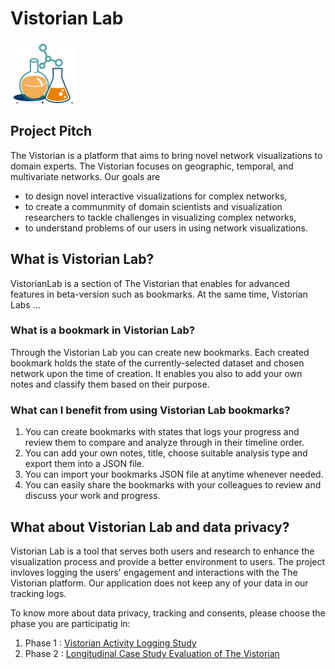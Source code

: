 # Vistorian Lab

![image](assets/Images/VistorianLabLogo.png)

## Project Pitch

The Vistorian is a platform that aims to bring novel network visualizations to domain experts. The Vistorian focuses on geographic, temporal, and multivariate networks. Our goals are
* to design novel interactive visualizations for complex networks, 
* to create a communmity of domain scientists and visualization researchers to tackle challenges in visualizing complex networks,
* to understand problems of our users in using network visualizations. 


## What is Vistorian Lab?

VistorianLab is a section of The Vistorian that enables for advanced features in beta-version such as bookmarks. At the same time, Vistorian Labs 
...

### What is a bookmark in Vistorian Lab?
Through the Vistorian Lab you can create new bookmarks. Each created bookmark holds the state of the currently-selected dataset and chosen network upon the time of creation. It enables you also to add your own notes and classify them based on their purpose. 

### What can I benefit from using Vistorian Lab bookmarks?
1. You can create bookmarks with states that logs your progress and review them to compare and analyze through in their timeline order.
2. You can add your own notes, title, choose suitable analysis type and export them into a JSON file. 
3. You can import your bookmarks JSON file at anytime whenever needed.
4. You can easily share the bookmarks with your colleagues to review and discuss your work and progress. 


## What about Vistorian Lab and data privacy?
Vistorian Lab is a tool that serves both users and research to enhance the visualization process and provide a better environment to users. The project invloves logging the users' engagement and interactions with the The Vistorian platform. Our application does not keep any of your data in our tracking logs. 

To know more about data privacy, tracking and consents, please choose the phase you are participatig in:
1. Phase 1 :  <a href="https://vistorian.github.io/studyPhase1_activityLogging.html">Vistorian Activity Logging Study</a> 
2. Phase 2 :  <a href="https://vistorian.github.io/studyPhase2_LongitudinalCaseStudy.html">Longitudinal Case Study Evaluation of The Vistorian</a> 
